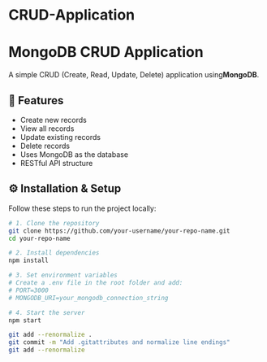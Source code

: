 # CRUD-Application
# MongoDB CRUD Application

A simple CRUD (Create, Read, Update, Delete) application using**MongoDB**.

## 🚀 Features

- Create new records
- View all records
- Update existing records
- Delete records
- Uses MongoDB as the database
- RESTful API structure

## ⚙️ Installation & Setup

Follow these steps to run the project locally:

```bash
# 1. Clone the repository
git clone https://github.com/your-username/your-repo-name.git
cd your-repo-name

# 2. Install dependencies
npm install

# 3. Set environment variables
# Create a .env file in the root folder and add:
# PORT=3000
# MONGODB_URI=your_mongodb_connection_string

# 4. Start the server
npm start

git add --renormalize .
git commit -m "Add .gitattributes and normalize line endings"
git add --renormalize
